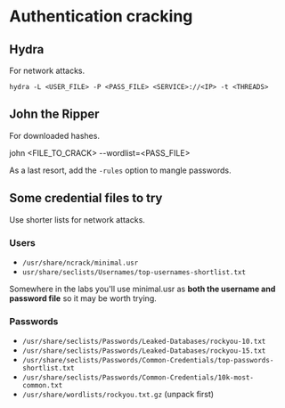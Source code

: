# Authentication cracking

## Hydra
For network attacks.

`hydra -L <USER_FILE> -P <PASS_FILE> <SERVICE>://<IP> -t <THREADS>`

## John the Ripper
For downloaded hashes.

john <FILE_TO_CRACK> --wordlist=<PASS_FILE>

As a last resort, add the `-rules` option to mangle passwords.

## Some credential files to try

Use shorter lists for network attacks.

### Users

- `/usr/share/ncrack/minimal.usr`
- `usr/share/seclists/Usernames/top-usernames-shortlist.txt`

Somewhere in the labs you'll use minimal.usr as **both the username and password file** so it may be worth trying.

### Passwords

- `/usr/share/seclists/Passwords/Leaked-Databases/rockyou-10.txt`
- `/usr/share/seclists/Passwords/Leaked-Databases/rockyou-15.txt`
- `/usr/share/seclists/Passwords/Common-Credentials/top-passwords-shortlist.txt`
- `/usr/share/seclists/Passwords/Common-Credentials/10k-most-common.txt`
- `/usr/share/wordlists/rockyou.txt.gz` (unpack first)